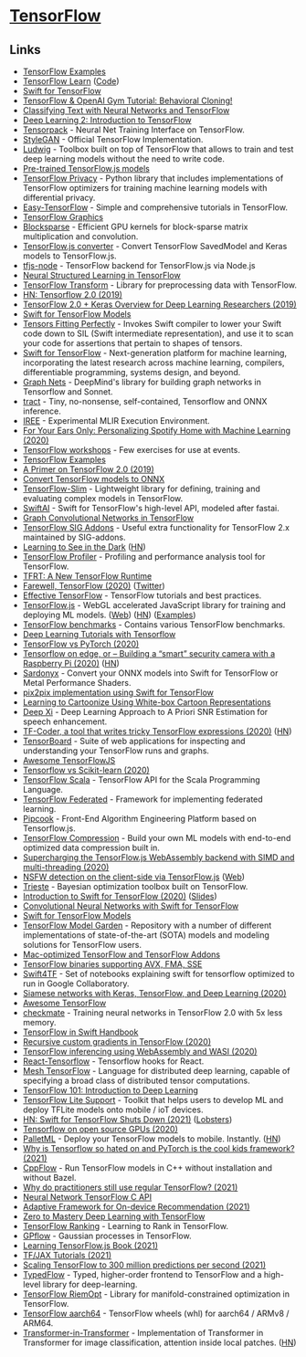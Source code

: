 # [TensorFlow](https://www.tensorflow.org)

## Links

- [TensorFlow Examples](https://github.com/aymericdamien/TensorFlow-Examples)
- [TensorFlow Learn](https://www.tensorflow.org/learn) ([Code](https://github.com/tensorflow/docs))
- [Swift for TensorFlow](https://github.com/tensorflow/swift)
- [TensorFlow & OpenAI Gym Tutorial: Behavioral Cloning!](https://www.youtube.com/watch?v=0rsrDOXsSeM)
- [Classifying Text with Neural Networks and TensorFlow](https://github.com/dmesquita/understanding_tensorflow_nn)
- [Deep Learning 2: Introduction to TensorFlow](https://www.youtube.com/watch?v=JO0LwmIlWw0)
- [Tensorpack](https://github.com/tensorpack/tensorpack) - Neural Net Training Interface on TensorFlow.
- [StyleGAN](https://github.com/NVlabs/stylegan) - Official TensorFlow Implementation.
- [Ludwig](https://github.com/uber/ludwig) - Toolbox built on top of TensorFlow that allows to train and test deep learning models without the need to write code.
- [Pre-trained TensorFlow.js models](https://github.com/tensorflow/tfjs-models)
- [TensorFlow Privacy](https://github.com/tensorflow/privacy) - Python library that includes implementations of TensorFlow optimizers for training machine learning models with differential privacy.
- [Easy-TensorFlow](https://github.com/easy-tensorflow/easy-tensorflow) - Simple and comprehensive tutorials in TensorFlow.
- [TensorFlow Graphics](https://github.com/tensorflow/graphics)
- [Blocksparse](https://github.com/openai/blocksparse) - Efficient GPU kernels for block-sparse matrix multiplication and convolution.
- [TensorFlow.js converter](https://github.com/tensorflow/tfjs-converter) - Convert TensorFlow SavedModel and Keras models to TensorFlow.js.
- [tfjs-node](https://github.com/tensorflow/tfjs-node) - TensorFlow backend for TensorFlow.js via Node.js
- [Neural Structured Learning in TensorFlow](https://github.com/tensorflow/neural-structured-learning)
- [TensorFlow Transform](https://github.com/tensorflow/transform) - Library for preprocessing data with TensorFlow.
- [HN: Tensorflow 2.0 (2019)](https://news.ycombinator.com/item?id=21118018)
- [TensorFlow 2.0 + Keras Overview for Deep Learning Researchers (2019)](https://colab.research.google.com/drive/1UCJt8EYjlzCs1H1d1X0iDGYJsHKwu-NO#scrollTo=PX6JvH4h0zyY)
- [Swift for TensorFlow Models](https://github.com/tensorflow/swift-models)
- [Tensors Fitting Perfectly](https://github.com/google-research/swift-tfp) - Invokes Swift compiler to lower your Swift code down to SIL (Swift intermediate representation), and use it to scan your code for assertions that pertain to shapes of tensors.
- [Swift for TensorFlow](https://github.com/tensorflow/swift) - Next-generation platform for machine learning, incorporating the latest research across machine learning, compilers, differentiable programming, systems design, and beyond.
- [Graph Nets](https://github.com/deepmind/graph_nets) - DeepMind's library for building graph networks in Tensorflow and Sonnet.
- [tract](https://github.com/snipsco/tract) - Tiny, no-nonsense, self-contained, Tensorflow and ONNX inference.
- [IREE](https://github.com/google/iree) - Experimental MLIR Execution Environment.
- [For Your Ears Only: Personalizing Spotify Home with Machine Learning (2020)](https://labs.spotify.com/2020/01/16/for-your-ears-only-personalizing-spotify-home-with-machine-learning/?linkId=81072583)
- [TensorFlow workshops](https://github.com/tensorflow/workshops) - Few exercises for use at events.
- [TensorFlow Examples](https://github.com/tensorflow/examples)
- [A Primer on TensorFlow 2.0 (2019)](https://www.debugmind.com/2019/04/07/a-primer-on-tensorflow-2-0/)
- [Convert TensorFlow models to ONNX](https://github.com/onnx/tensorflow-onnx)
- [TensorFlow-Slim](https://github.com/google-research/tf-slim) - Lightweight library for defining, training and evaluating complex models in TensorFlow.
- [SwiftAI](https://github.com/fastai/swiftai) - Swift for TensorFlow's high-level API, modeled after fastai.
- [Graph Convolutional Networks in TensorFlow](https://github.com/tkipf/gcn)
- [TensorFlow SIG Addons](https://github.com/tensorflow/addons) - Useful extra functionality for TensorFlow 2.x maintained by SIG-addons.
- [Learning to See in the Dark](https://github.com/cchen156/Learning-to-See-in-the-Dark) ([HN](https://news.ycombinator.com/item?id=22899495))
- [TensorFlow Profiler](https://github.com/tensorflow/profiler) - Profiling and performance analysis tool for TensorFlow.
- [TFRT: A New TensorFlow Runtime](https://github.com/tensorflow/runtime)
- [Farewell, TensorFlow (2020)](https://mrry.github.io/2020/05/10/farewell-tensorflow.html) ([Twitter](https://twitter.com/ericjang11/status/1259882911282556928))
- [Effective TensorFlow](https://github.com/vahidk/EffectiveTensorflow) - TensorFlow tutorials and best practices.
- [TensorFlow.js](https://github.com/tensorflow/tfjs) - WebGL accelerated JavaScript library for training and deploying ML models. ([Web](https://www.tensorflow.org/js/)) ([HN](https://news.ycombinator.com/item?id=23453308)) ([Examples](https://github.com/tensorflow/tfjs-examples))
- [TensorFlow benchmarks](https://github.com/tensorflow/benchmarks) - Contains various TensorFlow benchmarks.
- [Deep Learning Tutorials with Tensorflow](https://github.com/xiaohu2015/DeepLearning_tutorials)
- [TensorFlow vs PyTorch (2020)](https://www.reddit.com/r/datascience/comments/h8smv7/tensorflow_vs_tensorflow_20_vs_pytorch/)
- [Tensorflow on edge, or – Building a “smart” security camera with a Raspberry Pi (2020)](https://chollinger.com/blog/2019/12/tensorflow-on-edge-or-building-a-smart-security-camera-with-a-raspberry-pi/) ([HN](https://news.ycombinator.com/item?id=23593439))
- [Sardonyx](https://github.com/s1ddok/Sardonyx) - Convert your ONNX models into Swift for TensorFlow or Metal Performance Shaders.
- [pix2pix implementation using Swift for TensorFlow](https://github.com/s1ddok/pix2pix-s4tf)
- [Learning to Cartoonize Using White-box Cartoon Representations](https://github.com/SystemErrorWang/White-box-Cartoonization)
- [Deep Xi](https://github.com/anicolson/DeepXi) - Deep Learning Approach to A Priori SNR Estimation for speech enhancement.
- [TF-Coder, a tool that writes tricky TensorFlow expressions (2020)](https://blog.tensorflow.org/2020/08/introducing-tensorflow-coder-tool.html) ([HN](https://news.ycombinator.com/item?id=24285910))
- [TensorBoard](https://github.com/tensorflow/tensorboard) - Suite of web applications for inspecting and understanding your TensorFlow runs and graphs.
- [Awesome TensorFlowJS](https://github.com/aaronhma/awesome-tensorflow-js)
- [Tensorflow vs Scikit-learn (2020)](https://mljar.com/blog/tensorflow-vs-scikit-learn/)
- [TensorFlow Scala](https://github.com/eaplatanios/tensorflow_scala) - TensorFlow API for the Scala Programming Language.
- [TensorFlow Federated](https://github.com/tensorflow/federated) - Framework for implementing federated learning.
- [Pipcook](https://github.com/alibaba/pipcook) - Front-End Algorithm Engineering Platform based on Tensorflow.js.
- [TensorFlow Compression](https://github.com/tensorflow/compression) - Build your own ML models with end-to-end optimized data compression built in.
- [Supercharging the TensorFlow.js WebAssembly backend with SIMD and multi-threading (2020)](https://blog.tensorflow.org/2020/09/supercharging-tensorflowjs-webassembly.html?m=1)
- [NSFW detection on the client-side via TensorFlow.js](https://github.com/infinitered/nsfwjs) ([Web](https://nsfwjs.com/))
- [Trieste](https://github.com/secondmind-labs/trieste) - Bayesian optimization toolbox built on TensorFlow.
- [Introduction to Swift for TensorFlow (2020)](https://www.youtube.com/watch?v=YSUFcX2dTjk) ([Slides](https://brettkoonce.com/talks/introduction-to-swift-tensorflow-2020/))
- [Convolutional Neural Networks with Swift for TensorFlow](https://convolutionalneuralnetworkswithswift.com/)
- [Swift for TensorFlow Models](https://github.com/tensorflow/swift-models)
- [TensorFlow Model Garden](https://github.com/tensorflow/models) - Repository with a number of different implementations of state-of-the-art (SOTA) models and modeling solutions for TensorFlow users.
- [Mac-optimized TensorFlow and TensorFlow Addons](https://github.com/apple/tensorflow_macos)
- [TensorFlow binaries supporting AVX, FMA, SSE](https://github.com/lakshayg/tensorflow-build)
- [Swift4TF](https://github.com/zaidalyafeai/Swift4TF) - Set of notebooks explaining swift for tensorflow optimized to run in Google Collaboratory.
- [Siamese networks with Keras, TensorFlow, and Deep Learning (2020)](https://www.pyimagesearch.com/2020/11/30/siamese-networks-with-keras-tensorflow-and-deep-learning/)
- [Awesome TensorFlow](https://github.com/jtoy/awesome-tensorflow)
- [checkmate](https://github.com/parasj/checkmate) - Training neural networks in TensorFlow 2.0 with 5x less memory.
- [TensorFlow in Swift Handbook](https://github.com/huan/tensorflow-handbook-swift)
- [Recursive custom gradients in TensorFlow (2020)](https://iza.ac/posts/2020/12/recursive-custom-gradients-in-tensorflow/)
- [TensorFlow inferencing using WebAssembly and WASI (2020)](https://radu-matei.com/blog/tensorflow-inferencing-wasi/)
- [React-Tensorflow](https://github.com/joshuaellis/react-tensorflow) - Tensorflow hooks for React.
- [Mesh TensorFlow](https://github.com/tensorflow/mesh) - Language for distributed deep learning, capable of specifying a broad class of distributed tensor computations.
- [TensorFlow 101: Introduction to Deep Learning](https://github.com/serengil/tensorflow-101)
- [TensorFlow Lite Support](https://github.com/tensorflow/tflite-support) - Toolkit that helps users to develop ML and deploy TFLite models onto mobile / ioT devices.
- [HN: Swift for TensorFlow Shuts Down (2021)](https://news.ycombinator.com/item?id=26117453) ([Lobsters](https://lobste.rs/s/fcnkvu/tensorflow_for_swift_has_been_deprecated))
- [Tensorflow on open source GPUs (2020)](https://www.youtube.com/watch?v=KfDQb6xOkXg)
- [PalletML](https://palletml.com/) - Deploy your TensorFlow models to mobile. Instantly. ([HN](https://news.ycombinator.com/item?id=26566817))
- [Why is Tensorflow so hated on and PyTorch is the cool kids framework? (2021)](https://www.reddit.com/r/MachineLearning/comments/m3boyo/d_why_is_tensorflow_so_hated_on_and_pytorch_is/)
- [CppFlow](https://github.com/serizba/cppflow) - Run TensorFlow models in C++ without installation and without Bazel.
- [Why do practitioners still use regular TensorFlow? (2021)](https://www.reddit.com/r/MachineLearning/comments/msejyh/why_do_practitioners_still_use_regular_tensorflow/)
- [Neural Network TensorFlow C API](https://github.com/Neargye/hello_tf_c_api)
- [Adaptive Framework for On-device Recommendation (2021)](https://blog.tensorflow.org/2021/04/adaptive-framework-for-on-device-recommendation.html)
- [Zero to Mastery Deep Learning with TensorFlow](https://github.com/mrdbourke/tensorflow-deep-learning)
- [TensorFlow Ranking](https://github.com/tensorflow/ranking) - Learning to Rank in TensorFlow.
- [GPflow](https://github.com/GPflow/GPflow) - Gaussian processes in TensorFlow.
- [Learning TensorFlow.js Book (2021)](https://www.oreilly.com/library/view/learning-tensorflowjs/9781492090786/)
- [TF/JAX Tutorials (2021)](https://www.kaggle.com/aakashnain/tf-jax-tutorials-part1)
- [Scaling TensorFlow to 300 million predictions per second (2021)](https://arxiv.org/abs/2109.09541)
- [TypedFlow](https://github.com/GU-CLASP/TypedFlow) - Typed, higher-order frontend to TensorFlow and a high-level library for deep-learning.
- [TensorFlow RiemOpt](https://github.com/master/tensorflow-riemopt) - Library for manifold-constrained optimization in TensorFlow.
- [TensorFlow aarch64](https://github.com/KumaTea/tensorflow-aarch64) - TensorFlow wheels (whl) for aarch64 / ARMv8 / ARM64.
- [Transformer-in-Transformer](https://github.com/Rishit-dagli/Transformer-in-Transformer) - Implementation of Transformer in Transformer for image classification, attention inside local patches. ([HN](https://news.ycombinator.com/item?id=29439631))
